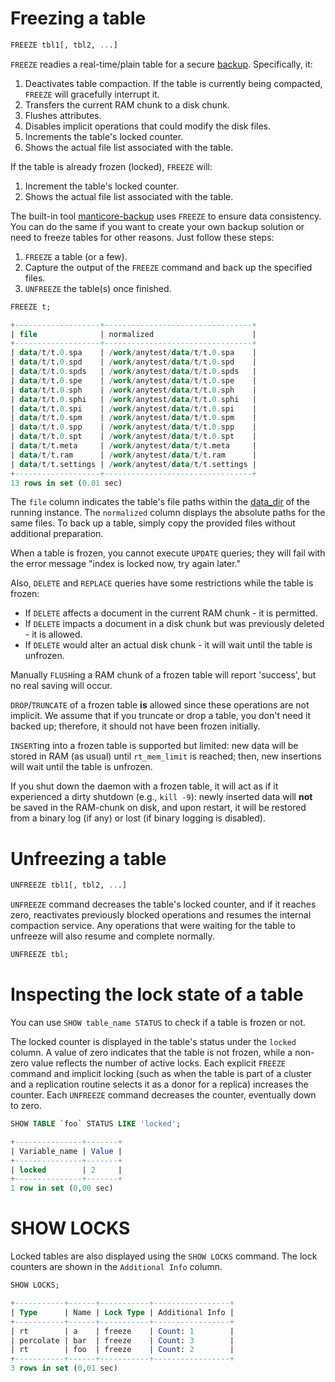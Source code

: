 # Freezing a table

<!-- example freeze -->

```sql
FREEZE tbl1[, tbl2, ...]
```

`FREEZE` readies a real-time/plain table for a secure [backup](../Securing_and_compacting_a_table/Backup_and_restore.md). Specifically, it:
1. Deactivates table compaction. If the table is currently being compacted, `FREEZE` will gracefully interrupt it.
2. Transfers the current RAM chunk to a disk chunk.
3. Flushes attributes.
4. Disables implicit operations that could modify the disk files.
5. Increments the table's locked counter.
6. Shows the actual file list associated with the table.

If the table is already frozen (locked), `FREEZE` will:
1. Increment the table's locked counter.
2. Shows the actual file list associated with the table.

The built-in tool [manticore-backup](../Securing_and_compacting_a_table/Backup_and_restore.md) uses `FREEZE` to ensure data consistency. You can do the same if you want to create your own backup solution or need to freeze tables for other reasons. Just follow these steps:
1. `FREEZE` a table (or a few).
2. Capture the output of the `FREEZE` command and back up the specified files.
3. `UNFREEZE` the table(s) once finished.

<!-- request Example -->
```sql
FREEZE t;
```

<!-- response Example -->
```sql
+-------------------+---------------------------------+
| file              | normalized                      |
+-------------------+---------------------------------+
| data/t/t.0.spa    | /work/anytest/data/t/t.0.spa    |
| data/t/t.0.spd    | /work/anytest/data/t/t.0.spd    |
| data/t/t.0.spds   | /work/anytest/data/t/t.0.spds   |
| data/t/t.0.spe    | /work/anytest/data/t/t.0.spe    |
| data/t/t.0.sph    | /work/anytest/data/t/t.0.sph    |
| data/t/t.0.sphi   | /work/anytest/data/t/t.0.sphi   |
| data/t/t.0.spi    | /work/anytest/data/t/t.0.spi    |
| data/t/t.0.spm    | /work/anytest/data/t/t.0.spm    |
| data/t/t.0.spp    | /work/anytest/data/t/t.0.spp    |
| data/t/t.0.spt    | /work/anytest/data/t/t.0.spt    |
| data/t/t.meta     | /work/anytest/data/t/t.meta     |
| data/t/t.ram      | /work/anytest/data/t/t.ram      |
| data/t/t.settings | /work/anytest/data/t/t.settings |
+-------------------+---------------------------------+
13 rows in set (0.01 sec)
```

<!-- end -->

The `file` column indicates the table's file paths within the [data_dir](../Server_settings/Searchd.md#data_dir) of the running instance. The `normalized` column displays the absolute paths for the same files. To back up a table, simply copy the provided files without additional preparation.

When a table is frozen, you cannot execute `UPDATE` queries; they will fail with the error message "index is locked now, try again later."

Also, `DELETE` and `REPLACE` queries have some restrictions while the table is frozen:
* If `DELETE` affects a document in the current RAM chunk - it is permitted.
* If `DELETE` impacts a document in a disk chunk but was previously deleted - it is allowed.
* If `DELETE` would alter an actual disk chunk - it will wait until the table is unfrozen.

Manually `FLUSH`ing a RAM chunk of a frozen table will report 'success', but no real saving will occur.

`DROP`/`TRUNCATE` of a frozen table **is** allowed since these operations are not implicit. We assume that if you truncate or drop a table, you don't need it backed up; therefore, it should not have been frozen initially.

`INSERT`ing into a frozen table is supported but limited: new data will be stored in RAM (as usual) until `rt_mem_limit` is reached; then, new insertions will wait until the table is unfrozen.

If you shut down the daemon with a frozen table, it will act as if it experienced a dirty shutdown (e.g., `kill -9`): newly inserted data will **not** be saved in the RAM-chunk on disk, and upon restart, it will be restored from a binary log (if any) or lost (if binary logging is disabled).

# Unfreezing a table

<!-- example unfreeze -->

```sql
UNFREEZE tbl1[, tbl2, ...]
```

`UNFREEZE` command decreases the table's locked counter, and if it reaches zero, reactivates previously blocked operations and resumes the internal compaction service. Any operations that were waiting for the table to unfreeze will also resume and complete normally.

<!-- request Example -->
```sql
UNFREEZE tbl;
```

<!-- end -->

# Inspecting the lock state of a table

<!-- example show_table_status -->

You can use `SHOW table_name STATUS` to check if a table is frozen or not.

The locked counter is displayed in the table's status under the `locked` column. A value of zero indicates that the table is not frozen, while a non-zero value reflects the number of active locks. Each explicit `FREEZE` command and implicit locking (such as when the table is part of a cluster and a replication routine selects it as a donor for a replica) increases the counter. Each `UNFREEZE` command decreases the counter, eventually down to zero.

<!-- request Example -->

```sql
SHOW TABLE `foo` STATUS LIKE 'locked';
```

<!-- response Example -->

```sql
+---------------+-------+
| Variable_name | Value |
+---------------+-------+
| locked        | 2     |
+---------------+-------+
1 row in set (0,00 sec)
```

<!-- end -->

# SHOW LOCKS

<!-- example show_locks -->

Locked tables are also displayed using the `SHOW LOCKS` command. The lock counters are shown in the `Additional Info` column.

<!-- request Example -->

```sql
SHOW LOCKS;
```

<!-- response Example -->

```sql
+-----------+------+-----------+-----------------+
| Type      | Name | Lock Type | Additional Info |
+-----------+------+-----------+-----------------+
| rt        | a    | freeze    | Count: 1        |
| percolate | bar  | freeze    | Count: 3        |
| rt        | foo  | freeze    | Count: 2        |
+-----------+------+-----------+-----------------+
3 rows in set (0,01 sec)
```

<!-- end -->
